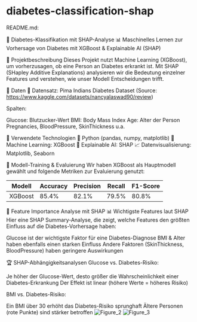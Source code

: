 # diabetes-classification-shap

README.md:

🏥 Diabetes-Klassifikation mit SHAP-Analyse
📊 Maschinelles Lernen zur Vorhersage von Diabetes mit XGBoost & Explainable AI (SHAP)

🔹 Projektbeschreibung
Dieses Projekt nutzt Machine Learning (XGBoost), um vorherzusagen, ob eine Person an Diabetes erkrankt ist.
Mit SHAP (SHapley Additive Explanations) analysieren wir die Bedeutung einzelner Features und verstehen, wie unser Modell Entscheidungen trifft.


🔹 Daten
📂 Datensatz: Pima Indians Diabetes Dataset (Source: https://www.kaggle.com/datasets/nancyalaswad90/review)


Spalten:

Glucose: Blutzucker-Wert
BMI: Body Mass Index
Age: Alter der Person
Pregnancies, BloodPressure, SkinThickness u.a.


🔹 Verwendete Technologien
🐍 Python (pandas, numpy, matplotlib)
🤖 Machine Learning: XGBoost
🎯 Explainable AI: SHAP
📈 Datenvisualisierung: Matplotlib, Seaborn


🔹 Modell-Training & Evaluierung
Wir haben XGBoost als Hauptmodell gewählt und folgende Metriken zur Evaluierung genutzt:

| Modell  | Accuracy | Precision | Recall | F1-Score |
|---------|---------|-----------|--------|---------|
| XGBoost | 85.4%   | 82.1%     | 79.5%  | 80.8%  |



🔹 Feature Importance Analyse mit SHAP
📊 Wichtigste Features laut SHAP
Hier eine SHAP Summary-Analyse, die zeigt, welche Features den größten Einfluss auf die Diabetes-Vorhersage haben:


Glucose ist der wichtigste Faktor für eine Diabetes-Diagnose
BMI & Alter haben ebenfalls einen starken Einfluss
Andere Faktoren (SkinThickness, BloodPressure) haben geringere Auswirkungen


🏆 SHAP-Abhängigkeitsanalysen
Glucose vs. Diabetes-Risiko:

Je höher der Glucose-Wert, desto größer die Wahrscheinlichkeit einer Diabetes-Erkrankung
Der Effekt ist linear (höhere Werte = höheres Risiko)

BMI vs. Diabetes-Risiko:

Ein BMI über 30 erhöht das Diabetes-Risiko sprunghaft
Ältere Personen (rote Punkte) sind stärker betroffen
![Figure_2](https://github.com/user-attachments/assets/3fe9f36b-0631-493d-a4c3-fa08ea2084b5)
![Figure_3](https://github.com/user-attachments/assets/4ee3611b-b677-4ef2-b23a-7ab2e414b8e5)
